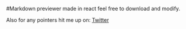 #Markdown previewer made in react feel free to download and modify.

Also for any pointers hit me up on: <a href="https://twitter.com/MhlongoSizo" target="_blank">Twitter</a>